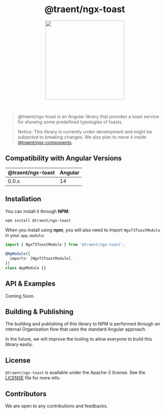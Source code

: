 <h1 align="center">
  @traent/ngx-toast
</h1>

<p align="center">
  <img width="250px" height="auto" src="https://traent.com/wp-content/uploads/2022/07/logo-color.svg">
</p>

<br />

> @traent/ngx-toast is an Angular library that provides a toast service for showing some predefined typologies of toasts.

> Notice: This library is currently under development and might be subjected to breaking changes. We also plan to move it inside [@traent/ngx-components](https://github.com/traent/ngx-components).

## Compatibility with Angular Versions

| @traent/ngx-toast | Angular        |
| ----------------- | -------------- |
| 0.0.x             | 14             |


## Installation

You can install it through **NPM**:

```bash
npm install @traent/ngx-toast
```

When you install using **npm**, you will also need to import `NgxT3ToastModule` in your `app.module`:

```typescript
import { NgxT3ToastModule } from '@traent/ngx-toast';

@NgModule({
  imports: [NgxT3ToastModule],
})
class AppModule {}
```

## API & Examples

Coming Soon.

## Building & Publishing

The building and publishing of this library to NPM is performed through an internal Organization flow that uses the standard Angular approach.

In the future, we will improve the tooling to allow everyone to build this library easily.

## License

`@traent/ngx-toast` is available under the Apache-2 license. See the [LICENSE](./LICENSE) file for more info.

## Contributors

We are open to any contributions and feedbacks.
